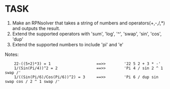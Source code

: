 # TASK

1. Make an RPNsolver that takes a string of numbers and operators(+,-,/,*) and outputs the result.
2. Extend the supported operators with 'sum', 'log', '^', 'swap', 'sin', 'cos', 'dup'
3. Extend the supported numbers to include 'pi' and 'e'

Notes:

		22-((5+2)*3) = 1					==>>        '22 5 2 + 3 * -'
		1/(Sin(Pi/4))^2 = 2					==>>        'Pi 4 / sin 2 ^ 1 swap /'
		1/((Sin(Pi/6)/Cos(Pi/6))^2) = 3		==>> 		'Pi 6 / dup sin swap cos / 2 ^ 1 swap /'


